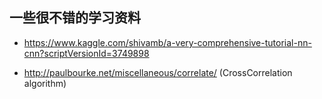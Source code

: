 一些很不错的学习资料
---

* https://www.kaggle.com/shivamb/a-very-comprehensive-tutorial-nn-cnn?scriptVersionId=3749898

* http://paulbourke.net/miscellaneous/correlate/ (CrossCorrelation algorithm)